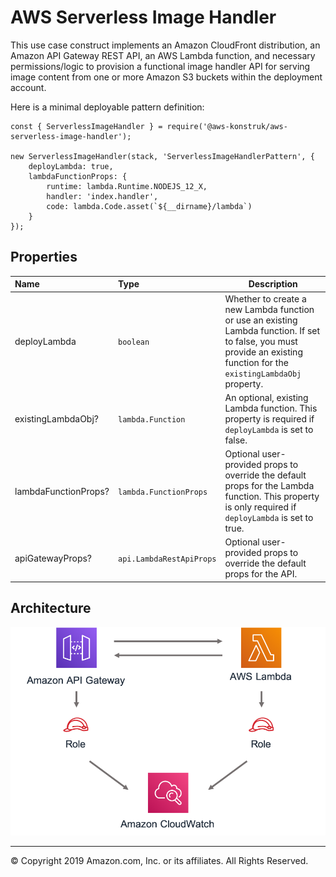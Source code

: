 # AWS Serverless Image Handler

This use case construct implements an Amazon CloudFront distribution, an Amazon API Gateway REST API, an AWS Lambda
function, and necessary permissions/logic to provision a functional image handler API for serving image content from 
one or more Amazon S3 buckets within the deployment account.

Here is a minimal deployable pattern definition:

```
const { ServerlessImageHandler } = require('@aws-konstruk/aws-serverless-image-handler');

new ServerlessImageHandler(stack, 'ServerlessImageHandlerPattern', {
    deployLambda: true,
    lambdaFunctionProps: {
        runtime: lambda.Runtime.NODEJS_12_X,
        handler: 'index.handler',
        code: lambda.Code.asset(`${__dirname}/lambda`)
    }
});

```

## Properties

| **Name**     | **Type**        | **Description** |
|:-------------|:----------------|-----------------|
|deployLambda|`boolean`|Whether to create a new Lambda function or use an existing Lambda function. If set to false, you must provide an existing function for the `existingLambdaObj` property.|
|existingLambdaObj?|`lambda.Function`|An optional, existing Lambda function. This property is required if `deployLambda` is set to false.|
|lambdaFunctionProps?|`lambda.FunctionProps`|Optional user-provided props to override the default props for the Lambda function. This property is only required if `deployLambda` is set to true.|
|apiGatewayProps?|`api.LambdaRestApiProps`|Optional user-provided props to override the default props for the API.|

## Architecture
![Architecture Diagram](architecture.png)

***
&copy; Copyright 2019 Amazon.com, Inc. or its affiliates. All Rights Reserved.